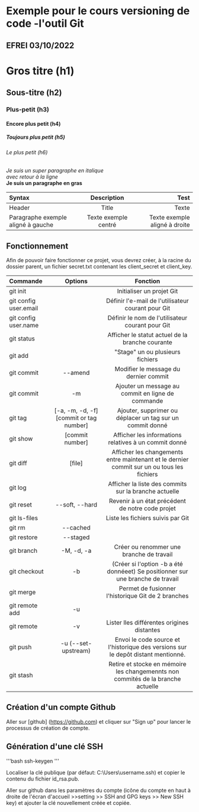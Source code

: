 # Exemple pour le cours versioning de code -l'outil Git
## EFREI 03/10/2022

# Gros titre (h1)
## Sous-titre (h2)
### Plus-petit (h3)
#### Encore plus petit (h4)
##### Toujours plus petit (h5)
###### Le plus petit (h6)

_Je suis un super paragraphe en italique_\
_avec retour à la ligne_\
**Je suis un paragraphe en gras**

| Syntax    | Description | Test  |
| :-------- | :---------: | ----: |
| Header    | Title       | Texte |
| Paragraphe exemple aligné à gauche | Texte exemple centré  |Texte exemple aligné à droite |

## Fonctionnement

Afin de pouvoir faire fonctionner ce projet, vous devrez créer, à la racine du dossier parent, un fichier secret.txt contenant les client_secret et client_key.

| Commande | Options | Fonction |
| :------ | :-----: | :------: |
| git init | | Initialiser un projet Git |
| git config user.email | | Définir l'e-mail de l'utilisateur courant pour Git | 
| git config user.name | | Définir le nom de l'utilisateur courant pour Git |
| git status | | Afficher le statut actuel de la branche courante |
| git add | | "Stage" un ou plusieurs fichiers |
| git commit | --amend | Modifier le message du dernier commit |
| git commit | -m | Ajouter un message au commit en ligne de commande |
| git tag | [-a, -m, -d, -f] [commit or tag number] | Ajouter, supprimer ou déplacer un tag sur un commit donné |
| git show | [commit number] | Afficher les informations relatives à un commit donné |
| git diff | [file] | Afficher les changements entre maintenant et le dernier commit sur un ou tous les fichiers |
| git log | | Afficher la liste des commits sur la branche actuelle |
| git reset | --soft, --hard | Revenir à un état précédent de notre code projet |
| git ls-files | | Liste les fichiers suivis par Git |
| git rm | --cached | | Retirer un ou plusieurs fichiers de l'historique de suivi de Git |
| git restore | --staged | | Unstage un ou plusieurs fichiers |
| git branch | -M, -d, -a | Créer ou renommer une branche de travail |
| git checkout | -b | (Créer si l'option -b a été donnéeet) Se positionner sur une branche de travail |
| git merge | | Permet de fusionner l'historique Git de 2 branches |
| git remote add <alias> <branche> | -u
| git remote | -v | Lister lles différentes origines distantes |
| git push <alias> <branche> | -u (--set-upstream) | Envoi le code source et l'historique des versions sur le depôt distant mentionné.
| git stash | | Retire et stocke en mémoire les changemennts non commités de la branche actuelle |

## Création d'un compte Github

Aller sur [github] (https://github.com) et cliquer sur "Sign up" pour lancer le processus de création de compte.

## Génération d'une clé SSH
'''bash
ssh-keygen
'''

Localiser la clé publique (par défaut: C:\Users\username\.ssh\) et copier le contenu du fichier id_rsa.pub.

Aller sur github dans les paramètres du compte (icône du compte en haut à droite de l'écran d'accueil >>setting >> SSH and GPG keys >> New SSH key) et ajouter la clé nouvellement créée et copiée.

